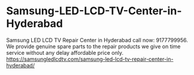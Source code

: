 # Samsung-LED-LCD-TV-Center-in-Hyderabad
Samsung LED LCD TV Repair Center in Hyderabad call now: 9177799956.  We provide genuine spare parts to the repair products we give on time service without any delay affordable price only. https://samsungledlcdtv.com/samsung-led-lcd-tv-repair-center-in-hyderabad/
